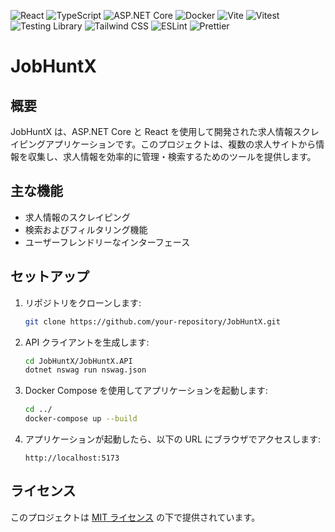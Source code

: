 ![React](https://img.shields.io/badge/React-18.3.1-blue?logo=react)
![TypeScript](https://img.shields.io/badge/TypeScript-5.7.3-blue?logo=typescript)
![ASP.NET Core](https://img.shields.io/badge/ASP.NET%20Core-8.0-blue?logo=dotnet)
![Docker](https://img.shields.io/badge/Docker-blue?logo=docker)
![Vite](https://img.shields.io/badge/Vite-5.4.14-blue?logo=vite)
![Vitest](https://img.shields.io/badge/Vitest-1.6.1-blue?logo=vitest)
![Testing Library](https://img.shields.io/badge/Testing%20Library-14.3.1-blue?logo=testinglibrary)
![Tailwind CSS](https://img.shields.io/badge/Tailwind%20CSS-3.4.17-blue?logo=tailwindcss)
![ESLint](https://img.shields.io/badge/ESLint-8.57.1-blue?logo=eslint)
![Prettier](https://img.shields.io/badge/Prettier-3.1.1-blue?logo=prettier)

# JobHuntX

## 概要
JobHuntX は、ASP.NET Core と React を使用して開発された求人情報スクレイピングアプリケーションです。このプロジェクトは、複数の求人サイトから情報を収集し、求人情報を効率的に管理・検索するためのツールを提供します。

## 主な機能
- 求人情報のスクレイピング
- 検索およびフィルタリング機能
- ユーザーフレンドリーなインターフェース

## セットアップ
1. リポジトリをクローンします:
    ```bash
    git clone https://github.com/your-repository/JobHuntX.git
    ```
2. API クライアントを生成します:
    ```bash
    cd JobHuntX/JobHuntX.API
    dotnet nswag run nswag.json
    ```
3. Docker Compose を使用してアプリケーションを起動します:
    ```bash
    cd ../
    docker-compose up --build
    ```
4. アプリケーションが起動したら、以下の URL にブラウザでアクセスします:
    ```
    http://localhost:5173
    ```

## ライセンス
このプロジェクトは [MIT ライセンス](./LICENSE) の下で提供されています。
